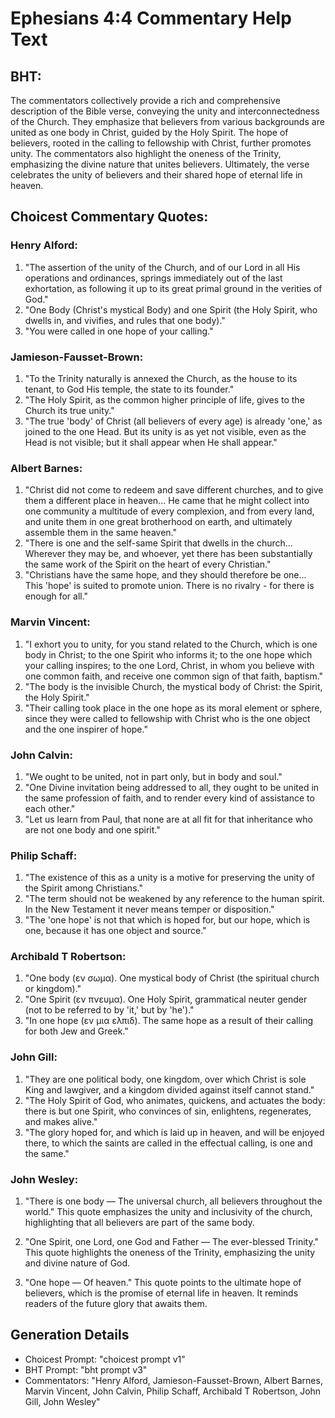 # Ephesians 4:4 Commentary Help Text

## BHT:
The commentators collectively provide a rich and comprehensive description of the Bible verse, conveying the unity and interconnectedness of the Church. They emphasize that believers from various backgrounds are united as one body in Christ, guided by the Holy Spirit. The hope of believers, rooted in the calling to fellowship with Christ, further promotes unity. The commentators also highlight the oneness of the Trinity, emphasizing the divine nature that unites believers. Ultimately, the verse celebrates the unity of believers and their shared hope of eternal life in heaven.

## Choicest Commentary Quotes:
### Henry Alford:
1. "The assertion of the unity of the Church, and of our Lord in all His operations and ordinances, springs immediately out of the last exhortation, as following it up to its great primal ground in the verities of God."
2. "One Body (Christ's mystical Body) and one Spirit (the Holy Spirit, who dwells in, and vivifies, and rules that one body)."
3. "You were called in one hope of your calling."

### Jamieson-Fausset-Brown:
1. "To the Trinity naturally is annexed the Church, as the house to its tenant, to God His temple, the state to its founder." 
2. "The Holy Spirit, as the common higher principle of life, gives to the Church its true unity."
3. "The true 'body' of Christ (all believers of every age) is already 'one,' as joined to the one Head. But its unity is as yet not visible, even as the Head is not visible; but it shall appear when He shall appear."

### Albert Barnes:
1. "Christ did not come to redeem and save different churches, and to give them a different place in heaven... He came that he might collect into one community a multitude of every complexion, and from every land, and unite them in one great brotherhood on earth, and ultimately assemble them in the same heaven."
2. "There is one and the self-same Spirit that dwells in the church... Wherever they may be, and whoever, yet there has been substantially the same work of the Spirit on the heart of every Christian."
3. "Christians have the same hope, and they should therefore be one... This 'hope' is suited to promote union. There is no rivalry - for there is enough for all."

### Marvin Vincent:
1. "I exhort you to unity, for you stand related to the Church, which is one body in Christ; to the one Spirit who informs it; to the one hope which your calling inspires; to the one Lord, Christ, in whom you believe with one common faith, and receive one common sign of that faith, baptism."
2. "The body is the invisible Church, the mystical body of Christ: the Spirit, the Holy Spirit."
3. "Their calling took place in the one hope as its moral element or sphere, since they were called to fellowship with Christ who is the one object and the one inspirer of hope."

### John Calvin:
1. "We ought to be united, not in part only, but in body and soul."
2. "One Divine invitation being addressed to all, they ought to be united in the same profession of faith, and to render every kind of assistance to each other."
3. "Let us learn from Paul, that none are at all fit for that inheritance who are not one body and one spirit."

### Philip Schaff:
1. "The existence of this as a unity is a motive for preserving the unity of the Spirit among Christians."
2. "The term should not be weakened by any reference to the human spirit. In the New Testament it never means temper or disposition."
3. "The 'one hope' is not that which is hoped for, but our hope, which is one, because it has one object and source."

### Archibald T Robertson:
1. "One body (εν σωμα). One mystical body of Christ (the spiritual church or kingdom)." 
2. "One Spirit (εν πνευμα). One Holy Spirit, grammatical neuter gender (not to be referred to by 'it,' but by 'he')." 
3. "In one hope (εν μια ελπιδ). The same hope as a result of their calling for both Jew and Greek."

### John Gill:
1. "They are one political body, one kingdom, over which Christ is sole King and lawgiver, and a kingdom divided against itself cannot stand."
2. "The Holy Spirit of God, who animates, quickens, and actuates the body: there is but one Spirit, who convinces of sin, enlightens, regenerates, and makes alive."
3. "The glory hoped for, and which is laid up in heaven, and will be enjoyed there, to which the saints are called in the effectual calling, is one and the same."

### John Wesley:
1. "There is one body — The universal church, all believers throughout the world." This quote emphasizes the unity and inclusivity of the church, highlighting that all believers are part of the same body.

2. "One Spirit, one Lord, one God and Father — The ever-blessed Trinity." This quote highlights the oneness of the Trinity, emphasizing the unity and divine nature of God.

3. "One hope — Of heaven." This quote points to the ultimate hope of believers, which is the promise of eternal life in heaven. It reminds readers of the future glory that awaits them.


## Generation Details
- Choicest Prompt: "choicest prompt v1"
- BHT Prompt: "bht prompt v3"
- Commentators: "Henry Alford, Jamieson-Fausset-Brown, Albert Barnes, Marvin Vincent, John Calvin, Philip Schaff, Archibald T Robertson, John Gill, John Wesley"
